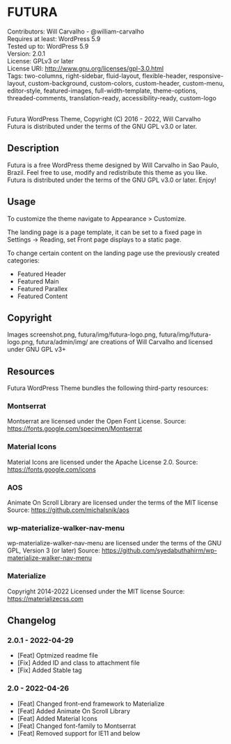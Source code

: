 # FUTURA
Contributors: Will Carvalho - @william-carvalho <br />
Requires at least: WordPress 5.9 <br />
Tested up to: WordPress 5.9 <br />
Version: 2.0.1 <br />
License: GPLv3 or later <br />
License URI: http://www.gnu.org/licenses/gpl-3.0.html <br />
Tags: two-columns, right-sidebar, fluid-layout, flexible-header, responsive-layout, custom-background, custom-colors, custom-header, custom-menu, editor-style, featured-images, full-width-template, theme-options, threaded-comments, translation-ready, accessibility-ready, custom-logo <br /> <br />

Futura WordPress Theme, Copyright (C) 2016 - 2022, Will Carvalho <br />
Futura is distributed under the terms of the GNU GPL v3.0 or later.

## Description
Futura is a free WordPress theme designed by Will Carvalho in Sao Paulo, Brazil.
Feel free to use, modify and redistribute this theme as you like.
Futura is distributed under the terms of the GNU GPL v3.0 or later.
Enjoy!

## Usage
To customize the theme navigate to Appearance > Customize.

The landing page is a page template, it can be set to a fixed page in Settings -> Reading, set Front page displays to a static page.

To change certain content on the landing page use the previously created categories:
- Featured Header
- Featured Main
- Featured Parallex
- Featured Content

## Copyright
Images screenshot.png, futura/img/futura-logo.png, futura/img/futura-logo.png, futura/admin/img/ are creations of Will Carvalho and licensed under GNU GPL v3+

## Resources
Futura WordPress Theme bundles the following third-party resources:

### Montserrat
Montserrat are licensed under the Open Font License.
Source: https://fonts.google.com/specimen/Montserrat

### Material Icons
Material Icons are licensed under the  Apache License 2.0.
Source: https://fonts.google.com/icons

### AOS
Animate On Scroll Library are licensed under the terms of the MIT license
Source: https://github.com/michalsnik/aos

### wp-materialize-walker-nav-menu
wp-materialize-walker-nav-menu are licensed under the terms of the GNU GPL, Version 3 (or later)
Source: https://github.com/syedabuthahirm/wp-materialize-walker-nav-menu

### Materialize
Copyright 2014-2022
Licensed under the MIT license
Source: https://materializecss.com

## Changelog
### 2.0.1 - 2022-04-29
* [Feat] Optmized readme file
* [Fix] Added ID and class to attachment file
* [Fix] Added Stable tag

### 2.0 - 2022-04-26
* [Feat] Changed front-end framework to Materialize
* [Feat] Added Animate On Scroll Library
* [Feat] Added Material Icons
* [Feat] Changed font-family to Montserrat
* [Feat] Removed support for IE11 and below

